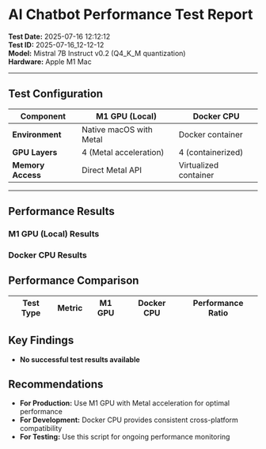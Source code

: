 # AI Chatbot Performance Test Report

**Test Date:** 2025-07-16 12:12:12  
**Test ID:** 2025-07-16_12-12-12  
**Model:** Mistral 7B Instruct v0.2 (Q4_K_M quantization)  
**Hardware:** Apple M1 Mac  

---

## Test Configuration

| **Component** | **M1 GPU (Local)** | **Docker CPU** |
|---------------|-------------------|----------------|
| **Environment** | Native macOS with Metal | Docker container |
| **GPU Layers** | 4 (Metal acceleration) | 4 (containerized) |
| **Memory Access** | Direct Metal API | Virtualized container |

---

## Performance Results

### M1 GPU (Local) Results


### Docker CPU Results

## Performance Comparison

| **Test Type** | **Metric** | **M1 GPU** | **Docker CPU** | **Performance Ratio** |
|---------------|------------|------------|----------------|---------------------|
## Key Findings

- **No successful test results available**

## Recommendations

- **For Production:** Use M1 GPU with Metal acceleration for optimal performance
- **For Development:** Docker CPU provides consistent cross-platform compatibility
- **For Testing:** Use this script for ongoing performance monitoring
